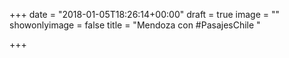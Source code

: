 +++
date = "2018-01-05T18:26:14+00:00"
draft = true
image = ""
showonlyimage = false
title = "Mendoza con #PasajesChile "

+++
